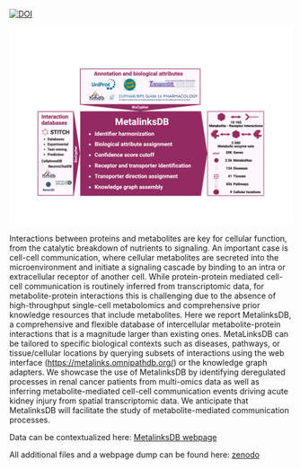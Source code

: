 [![DOI](https://zenodo.org/badge/DOI/10.5281/zenodo.10200150.svg)](https://doi.org/10.5281/zenodo.10200150)

![graphical abstract](Plots/Graphical%20abstract.png)

Interactions between proteins and metabolites are key for cellular function, from the catalytic breakdown of nutrients to signaling. An important case is cell-cell communication, where cellular metabolites are secreted into the microenvironment and initiate a signaling cascade by binding to an intra or extracellular receptor of another cell. While protein-protein mediated cell-cell communication is routinely inferred from transcriptomic data, for metabolite-protein interactions this is challenging due to the absence of high-throughput single-cell metabolomics and comprehensive prior knowledge resources that include metabolites. Here we report MetalinksDB, a comprehensive and flexible database of intercellular metabolite-protein interactions that is a magnitude larger than existing ones. MetaLinksDB can be tailored to specific biological contexts such as diseases, pathways, or tissue/cellular locations by querying subsets of interactions using the web interface (https://metalinks.omnipathdb.org/) or the  knowledge graph adapters. We showcase the use of MetalinksDB by identifying deregulated processes in renal cancer patients from multi-omics data as well as inferring metabolite-mediated cell-cell communication events driving acute kidney injury from spatial transcriptomic data. We anticipate that MetalinksDB will facilitate the study of metabolite-mediated communication processes. 


Data can be contextualized here: [MetalinksDB webpage](https://metalinks.omnipathdb.org/)

All additional files and a webpage dump can be found here: [zenodo](https://zenodo.org/records/10200150)